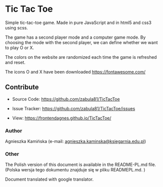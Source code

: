 # Tic Tac Toe

Simple tic-tac-toe game. Made in pure JavaScript and in html5 and css3 using scss.

The game has a second player mode and a computer game mode. By choosing the mode with the second player, we can define whether we want to play O or X.

The colors on the website are randomized each time the game is refreshed and reset.

The icons O and X have been downloaded https://fontawesome.com/

## Contribute

* Source Code: https://github.com/zabula81/TicTacToe

* Issue Tracker: https://github.com/zabula81/TicTacToe/issues

* View: https://frontendagnes.github.io/TicTacToe/

### Author

Agnieszka Kamińska (e-mail: agnieszka.kaminska@ksiegarnia.edu.pl)

### Other

The Polish version of this document is available in the README-PL.md file. (Polska wersja tego dokumentu znajduje się w pliku READMEPL.md. )

Document translated with google translator.







